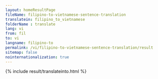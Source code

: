 ```yaml
---
layout: homeResultPage
fileName: filipino-to-vietnamese-sentence-translation
translatein: filipino_to_vietnamese
folderName : translate
lang: vi
from: fil
to: vi
langname: filipino-to
permalink: /vi/filipino-to-vietnamese-sentence-translation/result
sitemap: false
nointernationalization: true
---
```

{% include result/translateinto.html %}

<script src="/js/result/translation.js" data-foldername="{{page.folderName}}" data-lang="{{page.lang}}"></script>
